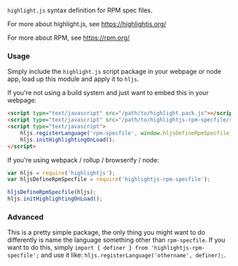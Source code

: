 `highlight.js` syntax definition for RPM spec files.

For more about highlight.js, see https://highlightjs.org/

For more about RPM, see https://rpm.org/

### Usage

Simply include the `highlight.js` script package in your webpage or node app, load up this module and apply it to `hljs`.

If you're not using a build system and just want to embed this in your webpage:

```html
<script type="text/javascript" src="/path/to/highlight.pack.js"></script>
<script type="text/javascript" src="/path/to/highlightjs-rpm-specfile/rpm-specfile.js"></script>
<script type="text/javascript">
    hljs.registerLanguage('rpm-specfile', window.hljsDefineRpmSpecfile);
    hljs.initHighlightingOnLoad();
</script>
```

If you're using webpack / rollup / browserify / node:
   
```javascript
var hljs = require('highlightjs');
var hljsDefineRpmSpecfile = require('highlightjs-rpm-specfile');

hljsDefineRpmSpecfile(hljs);
hljs.initHighlightingOnLoad();
```

### Advanced

This is a pretty simple package, the only thing you might want to do differently is name the language something other than `rpm-specfile`. If you want to do this, simply `import { definer } from 'highlightjs-rpm-specfile';` and use it like: `hljs.registerLanguage('othername', definer);`.
